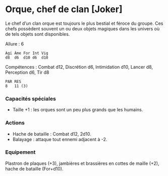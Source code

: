 
# Orque, chef de clan [Joker]
Le chef d’un clan orque est toujours le plus bestial et féroce du groupe. Ces chefs possèdent souvent un ou deux objets magiques dans les univers où de tels objets sont disponibles.

Allure : 6

	Agi	Âme	For	Int	Vig
	d8	d6	d10	d6	d10

Compétences : Combat d12, Discrétion d6, Intimidation d10, Lancer d8, Perception d6, Tir d8

	PAR	RES
	8	11 (3)

### Capacités spéciales
- Taille +1 : les orques sont un peu plus grands que les humains.

### Actions
- Hache de bataille	: Combat d12, 2d10.
- Balayage : attaque tout ennemi adjacent à -2.
### Equipement
Plastron de plaques (+3), jambières et brassières en cottes de maille (+2), hache de bataille (For+d10).
